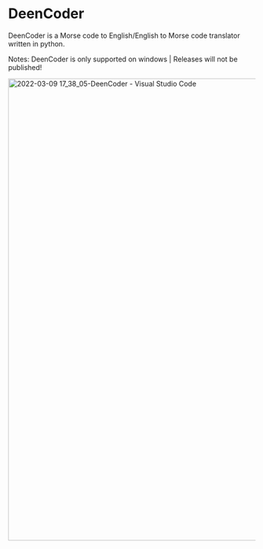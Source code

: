 # DeenCoder
DeenCoder is a Morse code to English/English to Morse code translator written in python.

Notes: 
DeenCoder is only supported on windows
|
Releases will not be published!

<img width="940" alt="2022-03-09 17_38_05-DeenCoder - Visual Studio Code" src="https://user-images.githubusercontent.com/63617447/157995316-164ff8ea-fe25-4a34-a59f-9e120550c2b8.png">
